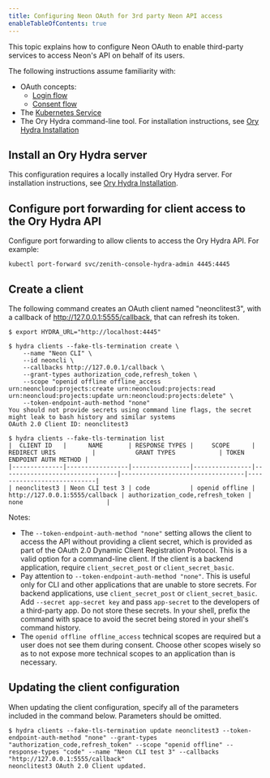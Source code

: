 ```yaml
---
title: Configuring Neon OAuth for 3rd party Neon API access
enableTableOfContents: true
---
```

This topic explains how to configure Neon OAuth to enable third-party services to access Neon's API on behalf of its users.

The following instructions assume familiarity with:

- OAuth concepts:
    - [Login flow](https://www.ory.sh/docs/hydra)
    - [Consent flow](https://www.ory.sh/docs/hydra/concepts/consent)
- The [Kubernetes Service](https://kubernetes.io/docs/concepts/services-networking/service/)
- The Ory Hydra command-line tool. For installation instructions, see [Ory Hydra Installation](https://www.ory.sh/docs/hydra/install)

## Install an Ory Hydra server

This configuration requires a locally installed Ory Hydra server. For installation instructions, see [Ory Hydra Installation](https://www.ory.sh/docs/hydra/install).

## Configure port forwarding for client access to the Ory Hydra API

Configure port forwarding to allow clients to access the Ory Hydra API. For example:

```terminal
kubectl port-forward svc/zenith-console-hydra-admin 4445:4445
```

## Create a client

The following command creates an OAuth client named "neonclitest3", with a callback of  http://127.0.0.1:5555/callback, that can refresh its token.


```terminal
$ export HYDRA_URL="http://localhost:4445"

$ hydra clients --fake-tls-termination create \
    --name "Neon CLI" \
    --id neoncli \
    --callbacks http://127.0.0.1/callback \
    --grant-types authorization_code,refresh_token \
    --scope "openid offline offline_access urn:neoncloud:projects:create urn:neoncloud:projects:read urn:neoncloud:projects:update urn:neoncloud:projects:delete" \
    --token-endpoint-auth-method "none"
You should not provide secrets using command line flags, the secret might leak to bash history and similar systems
OAuth 2.0 Client ID: neonclitest3

$ hydra clients --fake-tls-termination list
|  CLIENT ID   |      NAME       | RESPONSE TYPES |     SCOPE      |         REDIRECT URIS          |           GRANT TYPES            | TOKEN ENDPOINT AUTH METHOD |
|--------------|-----------------|----------------|----------------|--------------------------------|----------------------------------|----------------------------|
| neonclitest3 | Neon CLI test 3 | code           | openid offline | http://127.0.0.1:5555/callback | authorization_code,refresh_token | none                       |
```

Notes:

- The `--token-endpoint-auth-method "none"` setting allows the client to access the API without providing a client secret, which is provided as part of the OAuth 2.0 Dynamic Client Registration Protocol. This is a valid option for a command-line client. If the client is a backend application, require `client_secret_post` or `client_secret_basic`.
- Pay attention to `--token-endpoint-auth-method "none"`. This is useful only for CLI and other applications that are unable to store secrets. For backend applications, use `client_secret_post` or `client_secret_basic`. Add `--secret app-secret key` and pass `app-secret` to the developers of a third-party app. Do not store these secrets. In your shell, prefix the command with space to avoid the secret being stored in your shell's command history.
- The `openid offline offline_access` technical scopes are required but a user does not see them during consent. Choose other scopes wisely so as to not expose more technical scopes to an application than is necessary.

## Updating the client configuration

When updating the client configuration, specify all of the parameters included in the command below. Parameters should be omitted.

```terminal
$ hydra clients --fake-tls-termination update neonclitest3 --token-endpoint-auth-method "none" --grant-types "authorization_code,refresh_token" --scope "openid offline" --response-types "code" --name "Neon CLI test 3" --callbacks "http://127.0.0.1:5555/callback"
neonclitest3 OAuth 2.0 Client updated.
```